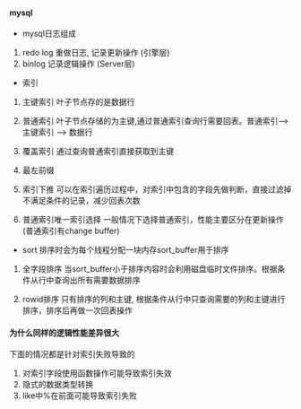 #### mysql
- mysql日志组成
1. redo log 重做日志, 记录更新操作 (引擎层)
2. binlog 记录逻辑操作 (Server层)

- 索引
1. 主键索引
叶子节点存的是数据行

2. 普通索引
叶子节点存储的为主键,通过普通索引查询行需要回表。普通索引--> 主键索引 --> 数据行

3. 覆盖索引
通过查询普通索引直接获取到主键

4. 最左前缀

5. 索引下推
可以在索引遍历过程中，对索引中包含的字段先做判断，直接过滤掉不满足条件的记录，减少回表次数

6. 普通索引唯一索引选择
一般情况下选择普通索引，性能主要区分在更新操作(普通索引有change buffer)

- sort
排序时会为每个线程分配一块内存sort_buffer用于排序

1. 全字段排序
当sort_buffer小于排序内容时会利用磁盘临时文件排序。根据条件从行中查询出所有需要数据排序

2. rowid排序
只有排序的列和主键, 根据条件从行中只查询需要的列和主键进行排序，排序后再做一次回表操作

#### 为什么同样的逻辑性能差异很大
下面的情况都是针对索引失败导致的
1. 对索引字段使用函数操作可能导致索引失效
2. 隐式的数据类型转换
3. like中%在前面可能导致索引失败
